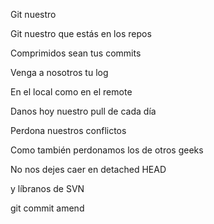 Git nuestro

Git nuestro que estás en los repos

Comprimidos sean tus commits

Venga a nosotros tu log

En el local como en el remote

Danos hoy nuestro pull de cada día

Perdona nuestros conflictos

Como también perdonamos los de otros geeks

No nos dejes caer en detached HEAD

y líbranos de SVN

git commit amend
